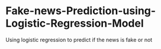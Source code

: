 # Fake-news-Prediction-using-Logistic-Regression-Model
Using logistic regression to predict if the news is fake or not

